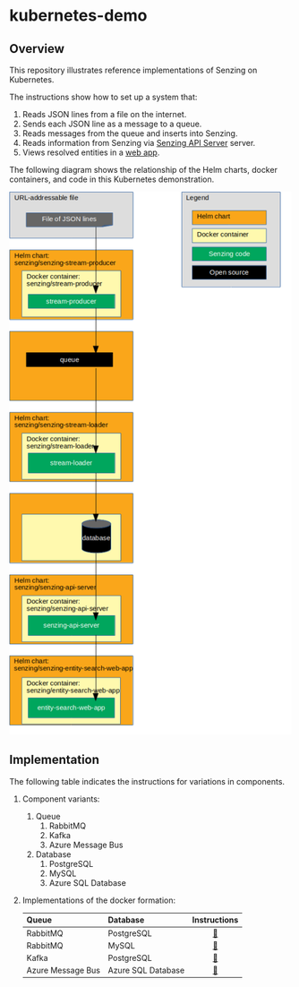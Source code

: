 # kubernetes-demo

## Overview

This repository illustrates reference implementations of Senzing on Kubernetes.

The instructions show how to set up a system that:

1. Reads JSON lines from a file on the internet.
1. Sends each JSON line as a message to a queue.
1. Reads messages from the queue and inserts into Senzing.
1. Reads information from Senzing via [Senzing API Server](https://github.com/Senzing/senzing-api-server) server.
1. Views resolved entities in a [web app](https://github.com/Senzing/entity-search-web-app).

The following diagram shows the relationship of the Helm charts, docker containers, and code in this Kubernetes demonstration.

![Image of architecture](docs/img-architecture/architecture.png)

## Implementation

The following table indicates the instructions for variations in components.

1. Component variants:
    1. Queue
        1. RabbitMQ
        1. Kafka
        1. Azure Message Bus
    1. Database
        1. PostgreSQL
        1. MySQL
        1. Azure SQL Database
1. Implementations of the docker formation:

    | Queue             | Database           | Instructions   |
    |-------------------|--------------------|:--------------:|
    | RabbitMQ          | PostgreSQL         | [:page_facing_up:](docs/helm-rabbitmq-postgresql/README.md) |
    | RabbitMQ          | MySQL              | [:page_facing_up:](docs/helm-rabbitmq-mysql/README.md) |
    | Kafka             | PostgreSQL         | [:page_facing_up:](docs/helm-kafka-postgresql/README.md) |
    | Azure Message Bus | Azure SQL Database | [:page_facing_up:](docs/azure-helm-message-bus-mssql/README.md) |

